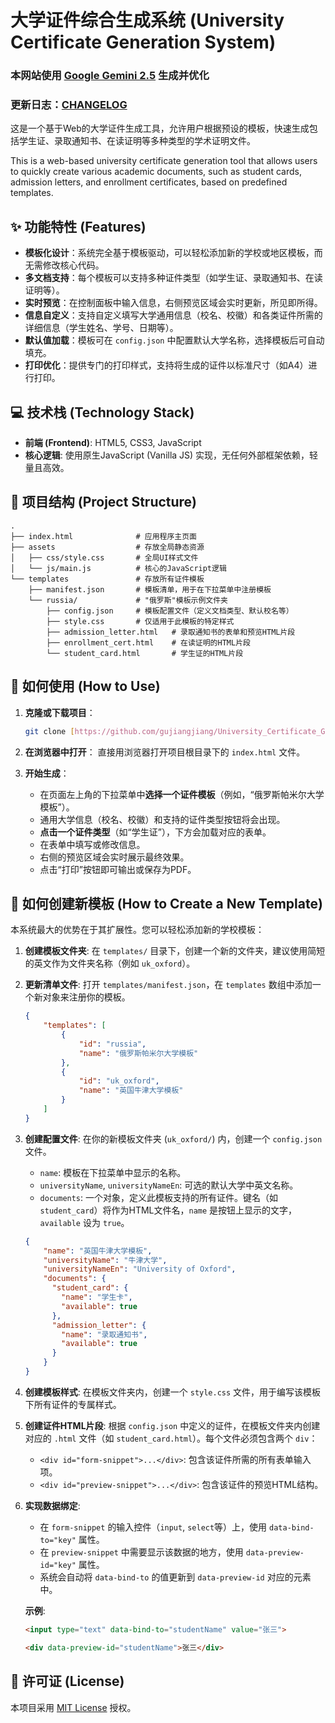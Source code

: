 # 大学证件综合生成系统 (University Certificate Generation System)

### 本网站使用 [Google Gemini 2.5](https://gemini.google.com/) 生成并优化
### 更新日志：[CHANGELOG](./docs/CHANGELOG.md)

这是一个基于Web的大学证件生成工具，允许用户根据预设的模板，快速生成包括学生证、录取通知书、在读证明等多种类型的学术证明文件。

This is a web-based university certificate generation tool that allows users to quickly create various academic documents, such as student cards, admission letters, and enrollment certificates, based on predefined templates.

## ✨ 功能特性 (Features)

* **模板化设计**：系统完全基于模板驱动，可以轻松添加新的学校或地区模板，而无需修改核心代码。
* **多文档支持**：每个模板可以支持多种证件类型（如学生证、录取通知书、在读证明等）。
* **实时预览**：在控制面板中输入信息，右侧预览区域会实时更新，所见即所得。
* **信息自定义**：支持自定义填写大学通用信息（校名、校徽）和各类证件所需的详细信息（学生姓名、学号、日期等）。
* **默认值加载**：模板可在 `config.json` 中配置默认大学名称，选择模板后可自动填充。
* **打印优化**：提供专门的打印样式，支持将生成的证件以标准尺寸（如A4）进行打印。

## 💻 技术栈 (Technology Stack)

* **前端 (Frontend)**: HTML5, CSS3, JavaScript
* **核心逻辑**: 使用原生JavaScript (Vanilla JS) 实现，无任何外部框架依赖，轻量且高效。

## 📂 项目结构 (Project Structure)

```
.
├── index.html              # 应用程序主页面
├── assets                  # 存放全局静态资源
│   ├── css/style.css       # 全局UI样式文件
│   └── js/main.js          # 核心的JavaScript逻辑
└── templates               # 存放所有证件模板
    ├── manifest.json       # 模板清单，用于在下拉菜单中注册模板
    └── russia/             # "俄罗斯"模板示例文件夹
        ├── config.json     # 模板配置文件（定义文档类型、默认校名等）
        ├── style.css       # 仅适用于此模板的特定样式
        ├── admission_letter.html   # 录取通知书的表单和预览HTML片段
        ├── enrollment_cert.html    # 在读证明的HTML片段
        └── student_card.html       # 学生证的HTML片段
```

## 🚀 如何使用 (How to Use)

1.  **克隆或下载项目**：
    ```bash
    git clone [https://github.com/gujiangjiang/University_Certificate_Generation_System.git](https://github.com/gujiangjiang/University_Certificate_Generation_System.git)
    ```
2.  **在浏览器中打开**：
    直接用浏览器打开项目根目录下的 `index.html` 文件。

3.  **开始生成**：
    * 在页面左上角的下拉菜单中**选择一个证件模板**（例如，“俄罗斯帕米尔大学模板”）。
    * 通用大学信息（校名、校徽）和支持的证件类型按钮将会出现。
    * **点击一个证件类型**（如“学生证”），下方会加载对应的表单。
    * 在表单中填写或修改信息。
    * 右侧的预览区域会实时展示最终效果。
    * 点击“打印”按钮即可输出或保存为PDF。

## 🎨 如何创建新模板 (How to Create a New Template)

本系统最大的优势在于其扩展性。您可以轻松添加新的学校模板：

1.  **创建模板文件夹**: 在 `templates/` 目录下，创建一个新的文件夹，建议使用简短的英文作为文件夹名称（例如 `uk_oxford`）。

2.  **更新清单文件**: 打开 `templates/manifest.json`，在 `templates` 数组中添加一个新对象来注册你的模板。
    ```json
    {
        "templates": [
            {
                "id": "russia",
                "name": "俄罗斯帕米尔大学模板"
            },
            {
                "id": "uk_oxford",
                "name": "英国牛津大学模板"
            }
        ]
    }
    ```

3.  **创建配置文件**: 在你的新模板文件夹 (`uk_oxford/`) 内，创建一个 `config.json` 文件。
    * `name`: 模板在下拉菜单中显示的名称。
    * `universityName`, `universityNameEn`: 可选的默认大学中英文名称。
    * `documents`: 一个对象，定义此模板支持的所有证件。键名（如 `student_card`）将作为HTML文件名，`name` 是按钮上显示的文字，`available` 设为 `true`。
    ```json
    {
        "name": "英国牛津大学模板",
        "universityName": "牛津大学",
        "universityNameEn": "University of Oxford",
        "documents": {
          "student_card": {
            "name": "学生卡",
            "available": true
          },
          "admission_letter": {
            "name": "录取通知书",
            "available": true
          }
        }
    }
    ```

4.  **创建模板样式**: 在模板文件夹内，创建一个 `style.css` 文件，用于编写该模板下所有证件的专属样式。

5.  **创建证件HTML片段**: 根据 `config.json` 中定义的证件，在模板文件夹内创建对应的 `.html` 文件（如 `student_card.html`）。每个文件必须包含两个 `div`：
    * `<div id="form-snippet">...</div>`: 包含该证件所需的所有表单输入项。
    * `<div id="preview-snippet">...</div>`: 包含该证件的预览HTML结构。

6.  **实现数据绑定**:
    * 在 `form-snippet` 的输入控件（`input`, `select`等）上，使用 `data-bind-to="key"` 属性。
    * 在 `preview-snippet` 中需要显示该数据的地方，使用 `data-preview-id="key"` 属性。
    * 系统会自动将 `data-bind-to` 的值更新到 `data-preview-id` 对应的元素中。

    **示例**:
    ```html
    <input type="text" data-bind-to="studentName" value="张三">

    <div data-preview-id="studentName">张三</div>
    ```

## 📄 许可证 (License)

本项目采用 [MIT License](LICENSE) 授权。